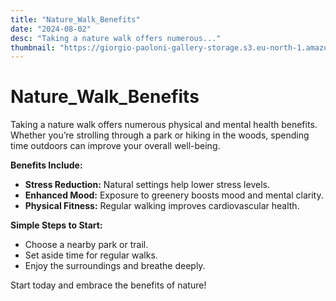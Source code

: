```yaml
---
title: "Nature_Walk_Benefits"
date: "2024-08-02"
desc: "Taking a nature walk offers numerous..."
thumbnail: "https://giorgio-paoloni-gallery-storage.s3.eu-north-1.amazonaws.com/Hero_picture_mobile.jpg"
---
```


# Nature_Walk_Benefits

Taking a nature walk offers numerous physical and mental health benefits. Whether you’re strolling through a park or hiking in the woods, spending time outdoors can improve your overall well-being.

**Benefits Include:**

- **Stress Reduction:** Natural settings help lower stress levels.
- **Enhanced Mood:** Exposure to greenery boosts mood and mental clarity.
- **Physical Fitness:** Regular walking improves cardiovascular health.

**Simple Steps to Start:**

- Choose a nearby park or trail.
- Set aside time for regular walks.
- Enjoy the surroundings and breathe deeply.

Start today and embrace the benefits of nature!
